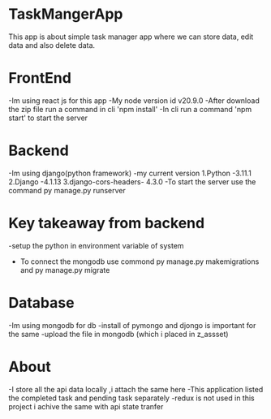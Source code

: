 # TaskMangerApp
This app is about simple task manager app where we can store data, edit data and also delete data.
# FrontEnd
-Im using react js for this app
-My node version id v20.9.0
-After download the zip file run a command in cli 'npm install'
-In cli run a command 'npm start' to start the server
# Backend
-Im using django(python framework)
-my current version
  1.Python -3.11.1
  2.Django -4.1.13
  3.django-cors-headers- 4.3.0
 -To start the server use the command py manage.py runserver
 # Key takeaway from backend
 -setup the python in environment variable of system
 - To connect the mongodb use commond py manage.py makemigrations and py manage.py migrate
  
 # Database
 -Im using mongodb for db
 -install of pymongo and djongo is important for the same
 -upload the file in mongodb (which i placed in z_assset)

 # About
   -I store all the api data locally ,i attach the same here
   -This application listed the completed task and pending task separately
   -redux is not used in this project i achive the same with api state tranfer

